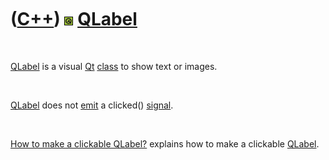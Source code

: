 



 

 

 

 

 

([C++](Cpp.md)) ![Qt](PicQt.png) [QLabel](CppQLabel.md)
=========================================================

 

[QLabel](CppQLabel.md) is a visual [Qt](CppQt.md)
[class](CppClass.md) to show text or images.

 

[QLabel](CppQLabel.md) does not [emit](CppEmit.md) a clicked()
[signal](CppSignal.md).

 

[How to make a clickable QLabel?](CppQtClickableLabel.md) explains how
to make a clickable [QLabel](CppQLabel.md).

 

 

 

 

 





 



